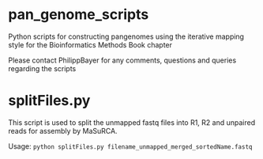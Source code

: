 # pan_genome_scripts

Python scripts for constructing pangenomes using the iterative mapping style for the Bioinformatics Methods Book chapter

Please contact PhilippBayer for any comments, questions and queries regarding the scripts

# splitFiles.py
This script is used to split the unmapped fastq files into R1, R2 and unpaired reads for assembly by MaSuRCA.

Usage: `python splitFiles.py filename_unmapped_merged_sortedName.fastq`


